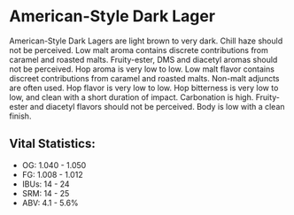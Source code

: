 # American-Style Dark Lager

American-Style Dark Lagers are light brown to very dark. Chill haze should not be perceived. Low malt aroma contains discrete contributions from caramel and roasted malts. Fruity-ester, DMS and diacetyl aromas should not be perceived. Hop aroma is very low to low. Low malt flavor contains discreet contributions from caramel and roasted malts. Non-malt adjuncts are often used. Hop flavor is very low to low. Hop bitterness is very low to low, and clean with a short duration of impact. Carbonation is high. Fruity-ester and diacetyl flavors should not be perceived. Body is low with a clean finish.

## Vital Statistics:

- OG: 1.040 - 1.050
- FG: 1.008 - 1.012
- IBUs: 14 - 24
- SRM: 14 - 25
- ABV: 4.1 - 5.6%